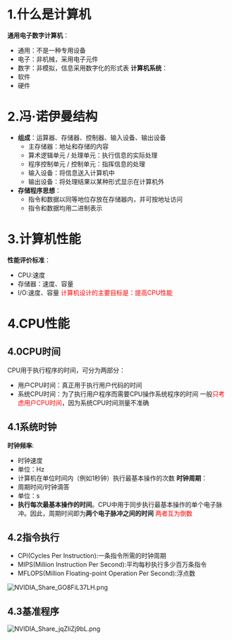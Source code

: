 # 1.什么是计算机
**通用电子数字计算机**：
- 通用：不是一种专用设备
- 电子：非机械，采用电子元件
- 数字：非模拟，信息采用数字化的形式表
**计算机系统**：
- 软件
- 硬件
# 2.冯·诺伊曼结构
- **组成**：运算器、存储器、控制器、输入设备、输出设备
	- 主存储器：地址和存储的内容
	- 算术逻辑单元 / 处理单元：执行信息的实际处理
	- 程序控制单元 / 控制单元：指挥信息的处理
	- 输入设备：将信息送入计算机中
	- 输出设备：将处理结果以某种形式显示在计算机外
- **存储程序思想**：
	- 指令和数据以同等地位存放在存储器内，并可按地址访问
	- 指令和数据均用二进制表示
# 3.计算机性能
**性能评价标准**：
- CPU:速度
- 存储器：速度、容量
- I/O:速度、容量
<font color="#ff0000"><font color="#ff0000">计算机设计的主要目标是：提高CPU性能</font></font>
# 4.CPU性能
## 4.0CPU时间
CPU用于执行程序的时间，可分为两部分：
- 用户CPU时间：真正用于执行用户代码的时间
- 系统CPU时间：为了执行用户程序而需要CPU操作系统程序的时间
一般<font color="#ff0000">只考虑用户CPU时间</font>，因为系统CPU时间测量不准确
## 4.1系统时钟
**时钟频率**:
- 时钟速度
- 单位：Hz
- 计算机在单位时间内（例如1秒钟）执行最基本操作的次数
**时钟周期**：
- 周期时间/时钟滴答
- 单位：s
- **执行每次最基本操作的时间**。CPU中用于同步执行最基本操作的单个电子脉冲。因此，周期时间即为**两个电子脉冲之间的时间**
<font color="#ff0000">两者互为倒数</font>
## 4.2指令执行
- CPI(Cycles Per Instruction):一条指令所需的时钟周期
- MIPS(Million Instruction Per Second):平均每秒执行多少百万条指令
- MFLOPS(Million Floating-point Operation Per Second):浮点数

![NVIDIA_Share_GO8FiL37LH.png](https://chillcharlie-img.oss-cn-hangzhou.aliyuncs.com/img/NVIDIA_Share_GO8FiL37LH.png)
## 4.3基准程序
![NVIDIA_Share_jqZIiZj9bL.png](https://chillcharlie-img.oss-cn-hangzhou.aliyuncs.com/img/NVIDIA_Share_jqZIiZj9bL.png)
